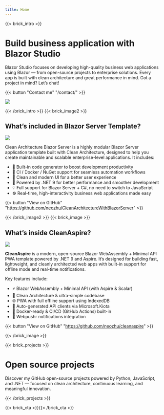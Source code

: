 ```yaml
---
title: Home
---
```

{{< brick_intro >}}

# Build business application with Blazor Studio  

Blazor Studio focuses on developing high-quality business web applications using Blazor — from open-source projects to enterprise solutions. Every app is built with clean architecture and great performance in mind.
Got a project in mind? Let’s chat!

{{< button "Contact me" "/contact/" >}}

![](/uploads/illustrations/cuate/assets.png)

{{< /brick_intro >}}
{{< brick_image2 >}}

## What’s included in Blazor Server Template?

![](/uploads/illustrations/cuate/responsive.png)

Clean Architecture Blazor Server is a highly modular Blazor Server application template built with Clean Architecture, designed to help you create maintainable and scalable enterprise-level applications. It includes:

- 🚀 Built-in code generator to boost development productivity  
- 🐳 CI / Docker / NuGet support for seamless automation workflows  
- 🎨 Clean and modern UI for a better user experience  
- 🧱 Powered by .NET 9 for better performance and smoother development  
- 💡 Full support for Blazor Server + C#, no need to switch to JavaScript  
- ⚙️ Real-time, high-interactivity business web applications made easy

{{< button "View on GitHub" "https://github.com/neozhu/CleanArchitectureWithBlazorServer" >}}

{{< /brick_image2 >}}
{{< brick_image >}}

## What’s inside CleanAspire?

![](/uploads/illustrations/cuate/blazorclient.jpg)

**CleanAspire** is a modern, open-source Blazor WebAssembly + Minimal API PWA template powered by .NET 9 and Aspire. It’s designed for building fast, lightweight, and cleanly architected web apps with built-in support for offline mode and real-time notifications.

Key features include:

- ⚡ Blazor WebAssembly + Minimal API (with Aspire & Scalar)  
- 🧱 Clean Architecture & ultra-simple codebase  
- 🌐 PWA with full offline support using IndexedDB  
- 🔄 Auto-generated API clients via Microsoft.Kiota  
- 🚀 Docker-ready & CI/CD (GitHub Actions) built-in  
- 🔔 Webpushr notifications integration  

{{< button "View on GitHub" "https://github.com/neozhu/cleanaspire" >}}

{{< /brick_image >}}

{{< brick_projects >}}


# Open source projects

Discover my GitHub open-source projects powered by Python, JavaScript, and .NET — focused on clean architecture, continuous learning, and meaningful innovation.

{{< /brick_projects >}}

{{< brick_cta >}}{{< /brick_cta >}}